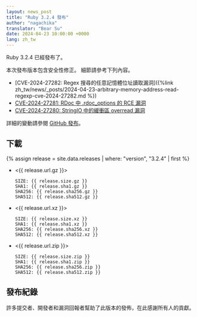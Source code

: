 ```yaml
---
layout: news_post
title: "Ruby 3.2.4 發布"
author: "nagachika"
translator: "Bear Su"
date: 2024-04-23 10:00:00 +0000
lang: zh_tw
---
```


Ruby 3.2.4 已經發布了。

本次發布版本包含安全性修正。
細節請參考下列內容。

* [CVE-2024-27282: Regex 搜尋的任意記憶體位址讀取漏洞]({%link zh_tw/news/_posts/2024-04-23-arbitrary-memory-address-read-regexp-cve-2024-27282.md %})
* [CVE-2024-27281: RDoc 中 .rdoc_options 的 RCE 漏洞](https://www.ruby-lang.org/zh_tw/news/2024/03/21/rce-rdoc-cve-2024-27281/)
* [CVE-2024-27280: StringIO 中的緩衝區 overread 漏洞](https://www.ruby-lang.org/zh_tw/news/2024/03/21/buffer-overread-cve-2024-27280/)

詳細的變動請參閱 [GitHub 發布](https://github.com/ruby/ruby/releases/tag/v3_2_4)。

## 下載

{% assign release = site.data.releases | where: "version", "3.2.4" | first %}

* <{{ release.url.gz }}>

      SIZE: {{ release.size.gz }}
      SHA1: {{ release.sha1.gz }}
      SHA256: {{ release.sha256.gz }}
      SHA512: {{ release.sha512.gz }}

* <{{ release.url.xz }}>

      SIZE: {{ release.size.xz }}
      SHA1: {{ release.sha1.xz }}
      SHA256: {{ release.sha256.xz }}
      SHA512: {{ release.sha512.xz }}

* <{{ release.url.zip }}>

      SIZE: {{ release.size.zip }}
      SHA1: {{ release.sha1.zip }}
      SHA256: {{ release.sha256.zip }}
      SHA512: {{ release.sha512.zip }}

## 發布紀錄

許多提交者、開發者和漏洞回報者幫助了此版本的發佈，在此感謝所有人的貢獻。
